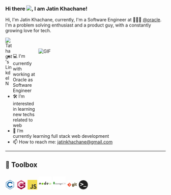 ### Hi there <img src="https://raw.githubusercontent.com/MartinHeinz/MartinHeinz/master/wave.gif" width="30px">, I am Jatin Khachane!

Hi, I'm Jatin Khachane, currently, I'm a Software Engineer at 🙍🏽‍♂️ [@oracle](https://www.oracle.com/). I'm a  problem solving enthusiast and a product guy, with a constantly growing love for tech.

<a href="https://www.linkedin.com/in/jatin-khachane">
  <img align="left" alt="Tathagat's LinkdeIN" width="22px" src="https://cdn.jsdelivr.net/npm/simple-icons@v3/icons/linkedin.svg" />
</a>

<br />
<br />

<img align="right" height="250" width="400" alt="GIF" src="https://miro.medium.com/max/1360/1*IRGHmiGsa16stedQvIaZfw.gif" />

- 💻 I'm currently with working at Oracle as Software Engineer
- 🛠 I’m interested in learning new techs related to web
- 👀 I’m currently learning full stack web development
- 📫 How to reach me: jatinkhachane@gmail.com

  
---

🧰 Toolbox 
<br />
<br />
<code><img height="30"  src="https://raw.githubusercontent.com/devicons/devicon/2ae2a900d2f041da66e950e4d48052658d850630/icons/c/c-line.svg"></code>
<code><img height="30" src="https://raw.githubusercontent.com/devicons/devicon/2ae2a900d2f041da66e950e4d48052658d850630/icons/cplusplus/cplusplus-original.svg"></code>
<code><img height="30" src="https://raw.githubusercontent.com/github/explore/80688e429a7d4ef2fca1e82350fe8e3517d3494d/topics/javascript/javascript.png"></code>
<code><img height="40" src="https://raw.githubusercontent.com/devicons/devicon/2ae2a900d2f041da66e950e4d48052658d850630/icons/nodejs/nodejs-original-wordmark.svg"></code>
<code><img height="40" src="https://raw.githubusercontent.com/github/explore/80688e429a7d4ef2fca1e82350fe8e3517d3494d/topics/mongodb/mongodb.png"></code>
<code><img height="30" src="https://raw.githubusercontent.com/github/explore/80688e429a7d4ef2fca1e82350fe8e3517d3494d/topics/git/git.png"></code>
<code><img height="30" src="https://raw.githubusercontent.com/github/explore/80688e429a7d4ef2fca1e82350fe8e3517d3494d/topics/terminal/terminal.png"></code>
---

<!---
jatinKhachane/jatinKhachane is a ✨ special ✨ repository because its `README.md` (this file) appears on your GitHub profile.
You can click the Preview link to take a look at your changes.
--->
